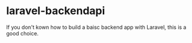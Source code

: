 # laravel-backendapi
If you don't kown how to build a baisc backend app with Laravel, this is a good choice.  
